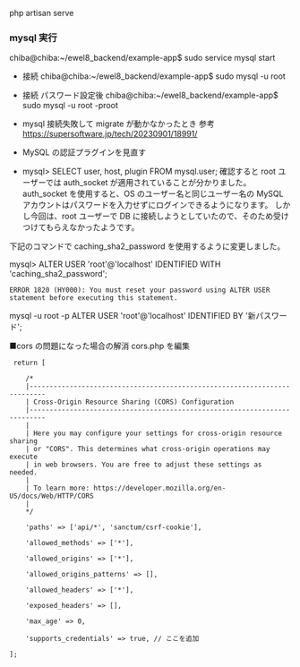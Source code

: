 php artisan serve

### mysql 実行

chiba@chiba:~/ewel8_backend/example-app$ sudo service mysql start

-   接続
    chiba@chiba:~/ewel8_backend/example-app$ sudo mysql -u root

-   接続 パスワード設定後
    chiba@chiba:~/ewel8_backend/example-app$ sudo mysql -u root -proot

-   mysql 接続失敗して migrate が動かなかったとき
    参考
    https://supersoftware.jp/tech/20230901/18991/
-   MySQL の認証プラグインを見直す
-   mysql> SELECT user, host, plugin FROM mysql.user;
    確認すると root ユーザーでは auth_socket が適用されていることが分かりました。
    auth_socket を使用すると、OS のユーザー名と同じユーザー名の MySQL アカウントはパスワードを入力せずにログインできるようになります。
    しかし今回は、root ユーザーで DB に接続しようとしていたので、そのため受けつけてもらえなかったようです。

下記のコマンドで caching_sha2_password を使用するように変更しました。

mysql> ALTER USER 'root'@'localhost' IDENTIFIED WITH 'caching_sha2_password';

```
ERROR 1820 (HY000): You must reset your password using ALTER USER statement before executing this statement.
```

mysql -u root -p
ALTER USER 'root'@'localhost' IDENTIFIED BY '新パスワード';

■cors の問題になった場合の解消
cors.php を編集

```
 return [

    /*
    |--------------------------------------------------------------------------
    | Cross-Origin Resource Sharing (CORS) Configuration
    |--------------------------------------------------------------------------
    |
    | Here you may configure your settings for cross-origin resource sharing
    | or "CORS". This determines what cross-origin operations may execute
    | in web browsers. You are free to adjust these settings as needed.
    |
    | To learn more: https://developer.mozilla.org/en-US/docs/Web/HTTP/CORS
    |
    */

    'paths' => ['api/*', 'sanctum/csrf-cookie'],

    'allowed_methods' => ['*'],

    'allowed_origins' => ['*'],

    'allowed_origins_patterns' => [],

    'allowed_headers' => ['*'],

    'exposed_headers' => [],

    'max_age' => 0,

    'supports_credentials' => true, // ここを追加

];
```
